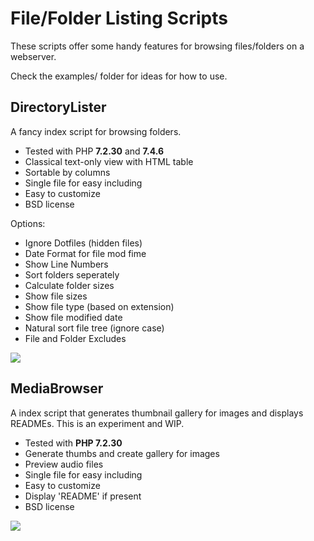 # File/Folder Listing Scripts

These scripts offer some handy features for browsing files/folders on a webserver.

Check the examples/ folder for ideas for how to use.

## DirectoryLister

A fancy index script for browsing folders.

- Tested with PHP **7.2.30** and **7.4.6**
- Classical text-only view with HTML table
- Sortable by columns
- Single file for easy including
- Easy to customize
- BSD license

Options:

- Ignore Dotfiles (hidden files)
- Date Format for file mod fime
- Show Line Numbers
- Sort folders seperately
- Calculate folder sizes
- Show file sizes
- Show file type (based on extension)
- Show file modified date
- Natural sort file tree (ignore case)
- File and Folder Excludes

<img src="http://media.quilime.com/Directory-Lister.png" />


## MediaBrowser 

A index script that generates thumbnail gallery for images and displays READMEs. This is an experiment and WIP.

- Tested with **PHP 7.2.30**
- Generate thumbs and create gallery for images
- Preview audio files
- Single file for easy including
- Easy to customize
- Display 'README' if present
- BSD license

<img src="http://media.quilime.com/Media-Browser.png" />